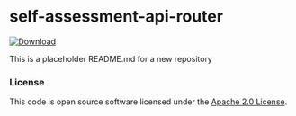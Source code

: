 
# self-assessment-api-router

 [ ![Download](https://api.bintray.com/packages/hmrc/releases/self-assessment-api-router/images/download.svg) ](https://bintray.com/hmrc/releases/self-assessment-api-router/_latestVersion)

This is a placeholder README.md for a new repository

### License

This code is open source software licensed under the [Apache 2.0 License]("http://www.apache.org/licenses/LICENSE-2.0.html").
